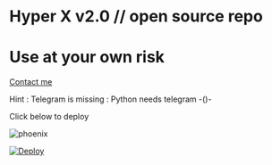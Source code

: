 # Hyper X v2.0 // open source repo


# Use at your own risk


[Contact me](https://t.me/BetaPhoenix)


 Hint : Telegram is missing 
       : Python needs telegram -()-
 

Click below to deploy



![phoenix](https://telegra.ph/file/92c560a18419060b12332.jpg)





[![Deploy](https://www.herokucdn.com/deploy/button.svg)](https://heroku.com/deploy?template=https://github.com/santo-surviver/NightlyRobot2.0.git)

